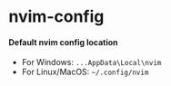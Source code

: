 # nvim-config

#### Default nvim config location
- For Windows: `...AppData\Local\nvim`
- For Linux/MacOS: `~/.config/nvim`
